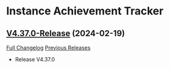 # Instance Achievement Tracker

## [V4.37.0-Release](https://github.com/Dragnogd/Instance-Achievement-Tracker/tree/V4.37.0-Release) (2024-02-19)
[Full Changelog](https://github.com/Dragnogd/Instance-Achievement-Tracker/commits/V4.37.0-Release) [Previous Releases](https://github.com/Dragnogd/Instance-Achievement-Tracker/releases)

- Release V4.37.0  
